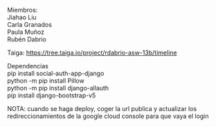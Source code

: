 Miembros: <br>
Jiahao Liu <br>
Carla Granados <br>
Paula Muñoz <br>
Rubén Dabrio <br>

Taiga: https://tree.taiga.io/project/rdabrio-asw-13b/timeline <br>

Dependencias <br>
pip install social-auth-app-django <br>
python -m pip install Pillow <br>
python -m pip install django-allauth <br>
pip install django-bootstrap-v5 <br>

NOTA: cuando se haga deploy, coger la url publica y actualizar los redireccionamientos de la google cloud console para que vaya el login
